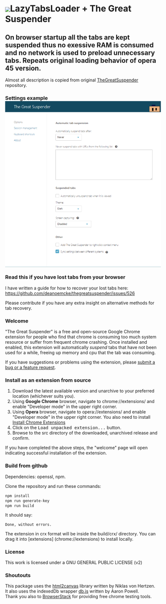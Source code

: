 # <img src="/src/img/icon48.png" align="absmiddle">LazyTabsLoader + The Great Suspender

## On browser startup all the tabs are kept suspended thus no exessive RAM is consumed and no network is used to preload unnecessary tabs. Repeats original loading behavior of opera 45 version. 

Almost all description is copied from original [TheGreatSuspender](https://github.com/deanoemcke/thegreatsuspender/) repository.

### Settings example <img src="/descr/settings.png" align="absmiddle">

### Read this if you have lost tabs from your browser

I have written a guide for how to recover your lost tabs here: https://github.com/deanoemcke/thegreatsuspender/issues/526

Please contribute if you have any extra insight on alternative methods for tab recovery.

### Welcome

"The Great Suspender" is a free and open-source Google Chrome extension for people who find that chrome is consuming too much system resource or suffer from frequent chrome crashing. Once installed and enabled, this extension will automatically *suspend* tabs that have not been used for a while, freeing up memory and cpu that the tab was consuming.

If you have suggestions or problems using the extension, please [submit a bug or a feature request](https://github.com/deanoemcke/thegreatsuspender/issues/).


### Install as an extension from source

1. Download the latest available version and unarchive to your preferred location (whichever suits you).
2. Using **Google Chrome** browser, navigate to chrome://extensions/ and enable "Developer mode" in the upper right corner.
3. Using **Opera** browser, navigate to opera://extensions/ and enable "Developer mode" in the upper right corner. You also need to install [Install Chrome Extensions](https://addons.opera.com/uk/extensions/details/download-chrome-extension-9/)
4. Click on the <kbd>Load unpacked extension...</kbd> button.
5. Browse to the src directory of the downloaded, unarchived release and confirm.

If you have completed the above steps, the "welcome" page will open indicating successful installation of the extension.

### Build from github

Dependencies: openssl, npm.

Clone the repository and run these commands:
```
npm install
npm run generate-key
npm run build
```

It should say:
```
Done, without errors.
```

The extension in crx format will be inside the build/crx/ directory. You can drag it into [extensions] (chrome://extensions) to install locally.

### License

This work is licensed under a GNU GENERAL PUBLIC LICENSE (v2)

### Shoutouts

This package uses the [html2canvas](https://github.com/niklasvh/html2canvas) library written by Niklas von Hertzen.  
It also uses the indexedDb wrapper [db.js](https://github.com/aaronpowell/db.js) written by Aaron Powell.  
Thank you also to [BrowserStack](https://www.browserstack.com) for providing free chrome testing tools.
